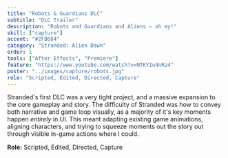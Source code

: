 ```yaml
---
title: "Robots & Guardians DLC"
subtitle: "DLC Trailer"
description: "Robots and Guardians and Aliens — oh my!"
skill: ["capture"]
accent: "#2FB684"
category: "Stranded: Alien Dawn"
order: 1
tools: ["After Effects", "Premiere"]
feature: "https://www.youtube.com/watch?v=NTKYIu4nRz4"
poster: "../images/capture/robots.jpg"
role: "Scripted, Edited, Directed, Capture"
---
```


<script>
  import YouTube from '$lib/components/YouTube.svelte';
</script>

Stranded's first DLC was a very tight project, and a massive expansion to the core gameplay and story. The difficulty of Stranded was how to convey both narrative and game loop visually, as a majority of it's key moments happen _entirely_ in UI. This meant adapting existing game animations, aligning characters, and trying to squeeze moments out the story out through visible in-game actions where I could.

**Role:** Scripted, Edited, Directed, Capture

<YouTube url="https://www.youtube.com/watch?v=NTKYIu4nRz4" />
